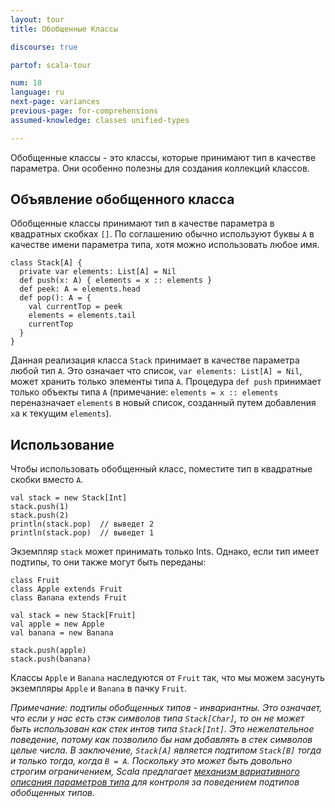 ```yaml
---
layout: tour
title: Обобщенные Классы

discourse: true

partof: scala-tour

num: 18
language: ru
next-page: variances
previous-page: for-comprehensions
assumed-knowledge: classes unified-types

---
```

Обобщенные классы - это классы, которые принимают тип в качестве параметра. Они особенно полезны для создания коллекций классов.

## Объявление обобщенного класса
Обобщенные классы принимают тип в качестве параметра в квадратных скобках `[]`. По соглашению обычно используют буквы `A` в качестве имени параметра типа, хотя можно использовать любое имя.
```tut
class Stack[A] {
  private var elements: List[A] = Nil
  def push(x: A) { elements = x :: elements }
  def peek: A = elements.head
  def pop(): A = {
    val currentTop = peek
    elements = elements.tail
    currentTop
  }
}
```
Данная реализация класса `Stack` принимает в качестве параметра любой тип `A`. Это означает что список, `var elements: List[A] = Nil`, может хранить только элементы типа `A`. Процедура `def push` принимает только объекты типа `A` (примечание:  `elements = x :: elements` переназначает `elements` в новый список, созданный путем добавления `x`а к текущим `elements`).

## Использование

Чтобы использовать обобщенный класс, поместите тип в квадратные скобки вместо `A`.
```
val stack = new Stack[Int]
stack.push(1)
stack.push(2)
println(stack.pop)  // выведет 2
println(stack.pop)  // выведет 1
```
Экземпляр `stack` может принимать только Ints. Однако, если тип имеет подтипы, то они также могут быть переданы:
```
class Fruit
class Apple extends Fruit
class Banana extends Fruit

val stack = new Stack[Fruit]
val apple = new Apple
val banana = new Banana

stack.push(apple)
stack.push(banana)
```
Классы `Apple` и `Banana` наследуются от `Fruit` так, что мы можем засунуть экземпляры `Apple` и `Banana` в пачку `Fruit`.

_Примечание: подтипы обобщенных типов - *инвариантны*. Это означает, что если у нас есть стэк символов типа `Stack[Char]`, то он не может быть использован как стек интов типа `Stack[Int]`. Это нежелательное поведение, потому как позволило бы нам добавлять в стек символов целые числа. В заключение, `Stack[A]` является подтипом `Stack[B]` тогда и только тогда, когда `B = A`. Поскольку это может быть довольно строгим ограничением, Scala предлагает [механизм вариативного описания параметров типа](variances.html) для контроля за поведением подтипов обобщенных типов._

